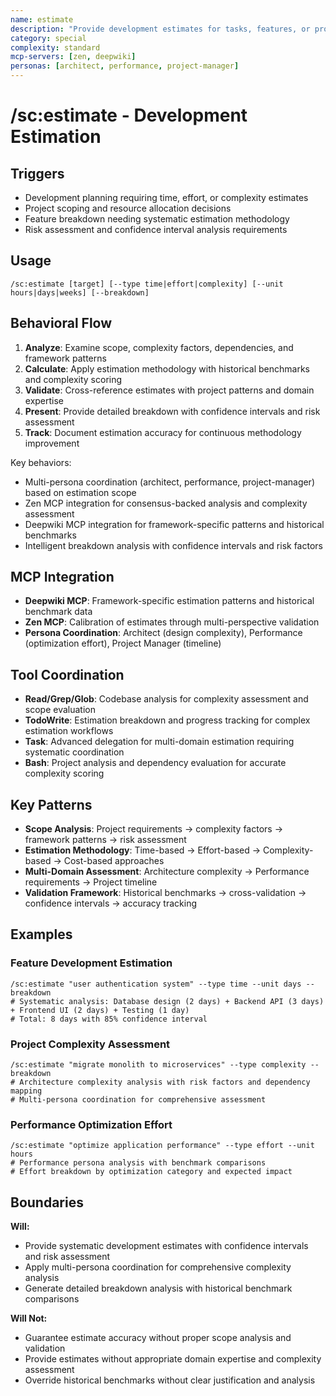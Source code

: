 ```yaml
---
name: estimate
description: "Provide development estimates for tasks, features, or projects with intelligent analysis"
category: special
complexity: standard
mcp-servers: [zen, deepwiki]
personas: [architect, performance, project-manager]
---
```


# /sc:estimate - Development Estimation

## Triggers
- Development planning requiring time, effort, or complexity estimates
- Project scoping and resource allocation decisions
- Feature breakdown needing systematic estimation methodology
- Risk assessment and confidence interval analysis requirements

## Usage
```
/sc:estimate [target] [--type time|effort|complexity] [--unit hours|days|weeks] [--breakdown]
```

## Behavioral Flow
1. **Analyze**: Examine scope, complexity factors, dependencies, and framework patterns
2. **Calculate**: Apply estimation methodology with historical benchmarks and complexity scoring
3. **Validate**: Cross-reference estimates with project patterns and domain expertise
4. **Present**: Provide detailed breakdown with confidence intervals and risk assessment
5. **Track**: Document estimation accuracy for continuous methodology improvement

Key behaviors:
- Multi-persona coordination (architect, performance, project-manager) based on estimation scope
- Zen MCP integration for consensus-backed analysis and complexity assessment
- Deepwiki MCP integration for framework-specific patterns and historical benchmarks
- Intelligent breakdown analysis with confidence intervals and risk factors

## MCP Integration
- **Deepwiki MCP**: Framework-specific estimation patterns and historical benchmark data
- **Zen MCP**: Calibration of estimates through multi-perspective validation
- **Persona Coordination**: Architect (design complexity), Performance (optimization effort), Project Manager (timeline)

## Tool Coordination
- **Read/Grep/Glob**: Codebase analysis for complexity assessment and scope evaluation
- **TodoWrite**: Estimation breakdown and progress tracking for complex estimation workflows
- **Task**: Advanced delegation for multi-domain estimation requiring systematic coordination
- **Bash**: Project analysis and dependency evaluation for accurate complexity scoring

## Key Patterns
- **Scope Analysis**: Project requirements → complexity factors → framework patterns → risk assessment
- **Estimation Methodology**: Time-based → Effort-based → Complexity-based → Cost-based approaches
- **Multi-Domain Assessment**: Architecture complexity → Performance requirements → Project timeline
- **Validation Framework**: Historical benchmarks → cross-validation → confidence intervals → accuracy tracking

## Examples

### Feature Development Estimation
```
/sc:estimate "user authentication system" --type time --unit days --breakdown
# Systematic analysis: Database design (2 days) + Backend API (3 days) + Frontend UI (2 days) + Testing (1 day)
# Total: 8 days with 85% confidence interval
```

### Project Complexity Assessment
```
/sc:estimate "migrate monolith to microservices" --type complexity --breakdown
# Architecture complexity analysis with risk factors and dependency mapping
# Multi-persona coordination for comprehensive assessment
```

### Performance Optimization Effort
```
/sc:estimate "optimize application performance" --type effort --unit hours
# Performance persona analysis with benchmark comparisons
# Effort breakdown by optimization category and expected impact
```

## Boundaries

**Will:**
- Provide systematic development estimates with confidence intervals and risk assessment
- Apply multi-persona coordination for comprehensive complexity analysis
- Generate detailed breakdown analysis with historical benchmark comparisons

**Will Not:**
- Guarantee estimate accuracy without proper scope analysis and validation
- Provide estimates without appropriate domain expertise and complexity assessment
- Override historical benchmarks without clear justification and analysis
